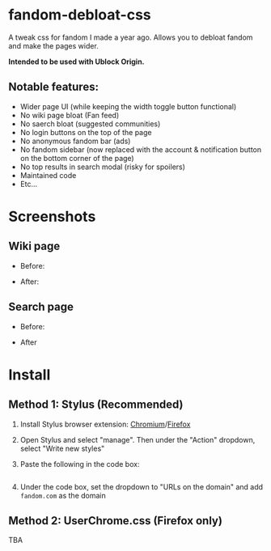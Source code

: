 # fandom-debloat-css
A tweak css for fandom I made a year ago. Allows you to debloat fandom and make the pages wider.

**Intended to be used with Ublock Origin.**

## Notable features:

* Wider page UI (while keeping the width toggle button functional)
* No wiki page bloat (Fan feed)
* No saerch bloat (suggested communities)
* No login buttons on the top of the page
* No anonymous fandom bar (ads)
* No fandom sidebar (now replaced with the account & notification button on the bottom corner of the page)
* No top results in search modal (risky for spoilers)
* Maintained code
* Etc...

# Screenshots

## Wiki page
* Before:

* After:

## Search page
* Before:

* After

# Install
## Method 1: Stylus (Recommended)
1. Install Stylus browser extension: [Chromium](https://chromewebstore.google.com/detail/stylus/clngdbkpkpeebahjckkjfobafhncgmne)/[Firefox](https://addons.mozilla.org/en-US/firefox/addon/styl-us/)

2. Open Stylus and select "manage". Then under the "Action" dropdown, select "Write new styles"

3. Paste the following in the code box:
```css
```

4. Under the code box, set the dropdown to "URLs on the domain" and add `fandom.com` as the domain

## Method 2: UserChrome.css (Firefox only)
TBA
